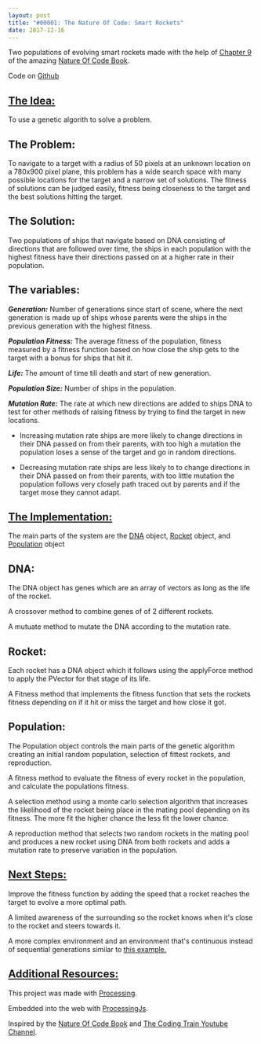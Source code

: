 ```yaml
---
layout: post
title: "#00001: The Nature Of Code: Smart Rockets"
date: 2017-12-16
---
```

<head>
  <script language="javascript" type="text/javascript" src="/libraries/processing.js"></script>
</head>
<canvas data-processing-sources="/projects/canvases/00001.pde"></canvas>
<p> Two populations of evolving smart rockets made with the help of <a href="http://natureofcode.com/book/chapter-9-the-evolution-of-code/">Chapter 9</a> of the amazing <a href="http://natureofcode.com/book/">Nature Of Code Book</a>.</p>
<p>Code on <a href="https://github.com/Oadegbite/Oadegbite.github.io/tree/master/projects/TheNatureOfCode/E9_10SmartRocketsRedvsBlue">Github</a></p>

<h2><u>The Idea:</u></h2>
<p>To use a genetic algorith to solve a problem.</p>

<p><h2>The Problem:</h2></p>
<p>To navigate to a target with a radius of 50 pixels at an unknown location on a 780x900 pixel plane, this problem has a wide search space with many possible locations for the target and a narrow set of solutions. The fitness of solutions can be judged easily, fitness being closeness to the target and the best solutions hitting the target.</p>

<p><h2>The Solution:</h2></p>
<p>Two populations of ships that navigate based on DNA consisting of directions that are followed over time, the ships in each population with the highest fitness have their directions passed on at a higher rate in their population.</p>

<p><h2>The variables:</h2></p>
<p><em><strong>Generation:</strong></em> Number of generations since start of scene, where the next generation is made up of ships whose parents were the ships in the previous generation with the highest fitness.</p>
<p><em><strong>Population Fitness:</strong></em> The average fitness of the population, fitness measured by a fitness function based on how close the ship gets to the target with a bonus for ships that hit it.</p>
<p><em><strong>Life:</strong></em> The amount of time till death and start of new generation. </p>
<p><em><strong>Population Size:</strong></em> Number of ships in the population.</p>
<p><em><strong>Mutation Rate:</strong></em> The rate at which new directions are added to ships DNA to test for other methods of raising fitness by trying to find the target in new locations.
  <ul>
    <li><p>Increasing mutation rate ships are more likely to change directions in their DNA passed on from their parents, with too high a mutation the population loses a sense of the target and go in random directions.</p></li>
    <li><p>Decreasing mutation rate ships are less likely to to change directions in their DNA passed on from their parents, with too little mutation the population follows very closely path traced out by parents and if the target mose they cannot adapt.</p></li>
  </ul>
</p>


<h2><u>The Implementation:</u></h2>
<p>The main parts of the system are the <a href="https://github.com/Oadegbite/Oadegbite.github.io/blob/master/projects/TheNatureOfCode/E9_10SmartRocketsRedvsBlue/DNA.pde">DNA</a> object, <a href="https://github.com/Oadegbite/Oadegbite.github.io/blob/master/projects/TheNatureOfCode/E9_10SmartRocketsRedvsBlue/Rocket.pde">Rocket</a> object, and <a href="https://github.com/Oadegbite/Oadegbite.github.io/blob/master/projects/TheNatureOfCode/E9_10SmartRocketsRedvsBlue/Population.pde">Population</a> object</p>

<p><h2>DNA:</h2></p>

<p>The DNA object has genes which are an array of vectors as long as the life of the rocket.</p>

<p>A crossover method to combine genes of of 2 different rockets.</p>

<p>A mutuate method to mutate the DNA according to the mutation rate.</p>

<p><h2>Rocket:</h2></p>

<p>Each rocket has a DNA object which it follows using the applyForce method to apply the PVector for that stage of its life.</p>

<p>A Fitness method that implements the fitness function that sets the rockets fitness depending on if it hit or miss the target and how close it got.</p>

<p><h2>Population:</h2></p>

<p>The Population object controls the main parts of the genetic algorithm creating an initial random population, selection of fittest rockets, and reproduction.</p>

<p>A fitness method to evaluate the fitness of every rocket in the population, and calculate the populations fitness.</p>

<p>A selection method using a monte carlo selection algorithm that increases the likelihood of the rocket being place in the mating pool depending on its fitness. The more fit the higher chance the less fit the lower chance.</p>

<p>A reproduction method that selects two random rockets in the mating pool and produces a new rocket using DNA from both rockets and adds a mutation rate to preserve variation in the population.</p>

<h2><u>Next Steps:</u></h2>

<p>Improve the fitness function by adding the speed that a rocket reaches the target to evolve a more optimal path.</p>

<p>A limited awareness of the surrounding so the rocket knows when it's close to the rocket and steers towards it.</p>

<p>A more complex environment and an environment that's continuous instead of sequential generations similar to <a href="https://www.youtube.com/watch?v=ykOcaInciBI&t=3s">this example.</a></p>

<h2><u>Additional Resources:</u></h2>

<p>This project was made with <a href="https://processing.org/">Processing</a>.</p>
<p>Embedded into the web with <a href="http://processingjs.org/">ProcessingJs</a>.</p>
<p>Inspired by the <a href="http://natureofcode.com/book/">Nature Of Code Book</a> and <a href="https://www.youtube.com/channel/UCvjgXvBlbQiydffZU7m1_aw">The Coding Train Youtube Channel</a>. </p>
